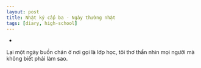 ```yaml
---
layout: post
title: Nhật ký cấp ba - Ngày thường nhật
tags: [diary, high-school] 
---
```


- 

Lại một ngày buồn chán ở nơi gọi là lớp học, tôi thơ thẩn nhìn mọi người mà không biết phải làm sao.